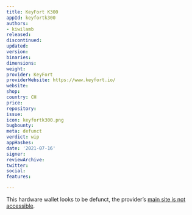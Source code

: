 ```yaml
---
title: KeyFort K300
appId: keyfortk300
authors:
- kiwilamb
released: 
discontinued: 
updated: 
version: 
binaries: 
dimensions: 
weight: 
provider: KeyFort
providerWebsite: https://www.keyfort.io/
website: 
shop: 
country: CH
price: 
repository: 
issue: 
icon: keyfortk300.png
bugbounty: 
meta: defunct
verdict: wip
appHashes: 
date: '2021-07-16'
signer: 
reviewArchive: 
twitter: 
social: 
features: 

---
```


This hardware wallet looks to be defunct, the provider’s [main site is not accessible](https://www.keyfort.io).
